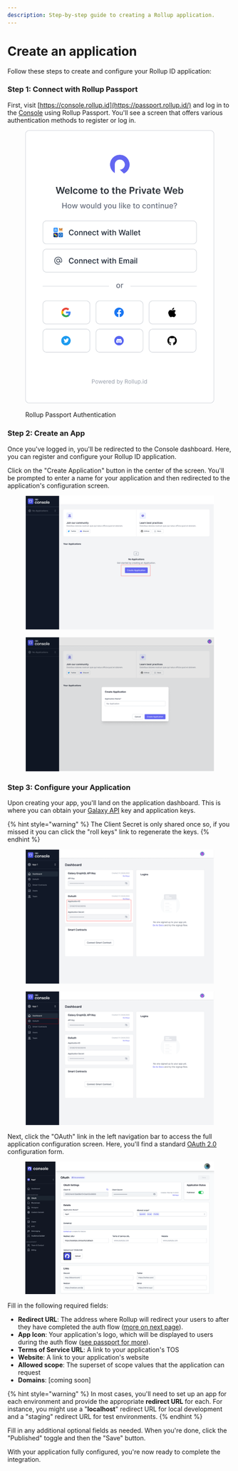 ```yaml
---
description: Step-by-step guide to creating a Rollup application.
---
```


# Create an application

Follow these steps to create and configure your Rollup ID application:

### Step 1: Connect with Rollup Passport

First, visit [https://console.rollup.id](https://passport.rollup.id/) and log in to the [Console](../platform/console/) using Rollup Passport. You'll see a screen that offers various authentication methods to register or log in.

<figure><img src="../.gitbook/assets/authenticate.svg" alt=""><figcaption><p>Rollup Passport Authentication</p></figcaption></figure>

### Step 2: Create an App

Once you've logged in, you'll be redirected to the Console dashboard. Here, you can register and configure your Rollup ID application.

Click on the "Create Application" button in the center of the screen. You'll be prompted to enter a name for your application and then redirected to the application's configuration screen.

<div>

<figure><img src="../.gitbook/assets/DashboardInstruction.png" alt=""><figcaption></figcaption></figure>

 

<figure><img src="../.gitbook/assets/Create Application.png" alt=""><figcaption></figcaption></figure>

</div>

### Step 3: Configure your Application

Upon creating your app, you'll land on the application dashboard. This is where you can obtain your [Galaxy API](../reference/galaxy-api.md) key and application keys.

{% hint style="warning" %}
The Client Secret is only shared once so, if you missed it you can click the "roll keys" link to regenerate the keys.
{% endhint %}

<div>

<figure><img src="../.gitbook/assets/Application Detail - Dashboard.png" alt=""><figcaption></figcaption></figure>

 

<figure><img src="../.gitbook/assets/Application Detail - Dashboard (1) (1).png" alt=""><figcaption></figcaption></figure>

</div>

Next, click the "OAuth" link in the left navigation bar to access the full application configuration screen. Here, you'll find a standard [OAuth 2.0](https://oauth.net/2/) configuration form.

<figure><img src="../.gitbook/assets/oauth.png" alt=""><figcaption></figcaption></figure>

Fill in the following required fields:

* **Redirect URL**: The address where Rollup will redirect your users to after they have completed the auth flow ([more on next page](auth-flow.md)).
* **App Icon**: Your application's logo, which will be displayed to users during the auth flow ([see passport for more](../platform/passport.md)).
* **Terms of Service URL**: A link to your application's TOS
* **Website**: A link to your application's website
* **Allowed scope**: The superset of scope values that the application can request
* **Domains**: \[coming soon]

{% hint style="warning" %}
In most cases, you'll need to set up an app for each environment and provide the appropriate **redirect URL** for each. For instance, you might use a "**localhost**" redirect URL for local development and a "staging" redirect URL for test environments.
{% endhint %}

Fill in any additional optional fields as needed. When you're done, click the "Published" toggle and then the "Save" button.

With your application fully configured, you're now ready to complete the integration.
